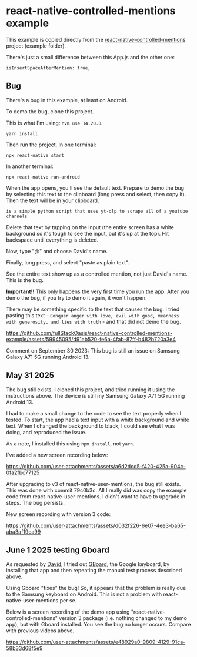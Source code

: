 # react-native-controlled-mentions example

This example is copied directly from the [react-native-controlled-mentions](https://github.com/dabakovich/react-native-controlled-mentions/tree/master/example) project (example folder).

There's just a small difference between this App.js and the other one:

`isInsertSpaceAfterMention: true,`

## Bug

There's a bug in this example, at least on Android.

To demo the bug, clone this project.

This is what I'm using: `nvm use 14.20.0`.

`yarn install`

Then run the project. In one terminal:

`npx react-native start`

In another terminal:

`npx react-native run-android`

When the app opens, you'll see the default text. Prepare to demo the bug by selecting this text to the clipboard (long press and select, then copy it). Then the text will be in your clipboard.

`is a simple python script that uses yt-dlp to scrape all of a youtube channels`

Delete that text by tapping on the input (the entire screen has a white background so it's tough to see the input, but it's up at the top). Hit backspace until everything is deleted.

Now, type "@" and choose David's name.

Finally, long press, and select "paste as plain text".

See the entire text show up as a controlled mention, not just David's name. This is the bug.

**Important!!** This only happens the very first time you run the app. After you demo the bug, if you try to demo it again, it won't happen.

There may be something specific to the text that causes the bug. I tried pasting this text - `Conquer anger with love, evil with good, meanness with generosity, and lies with truth` - and that did not demo the bug.

https://github.com/fullStackOasis/react-native-controlled-mentions-example/assets/59945095/d91ab520-fe6a-4fab-87ff-b482b720a3e4

Comment on September 30 2023: This bug is still an issue on Samsung Galaxy A71 5G running Android 13.

## May 31 2025

The bug still exists. I cloned this project, and tried running it using the instructions above. The device is still my Samsung Galaxy A71 5G running Android 13.

I had to make a small change to the code to see the text properly when I tested. To start, the app had a text input with a white background and white text. When I changed the background to black, I could see what I was doing, and reproduced the issue.

As a note, I installed this using `npm install`, not `yarn`.

I've added a new screen recording below:

https://github.com/user-attachments/assets/a6d2dcd5-f420-425a-904c-0fa2fbc77125

After upgrading to v3 of react-native-user-mentions, the bug still exists. This was done with commit 79c0b3c. All I really did was copy the example code from react-native-user-mentions. I didn't want to have to upgrade in steps. The bug persists.

New screen recording with version 3 code:

https://github.com/user-attachments/assets/d032f226-6e07-4ee3-ba65-aba3af19ca99

## June 1 2025 testing Gboard

As requested by [David](https://github.com/dabakovich), I tried out [GBoard](https://play.google.com/store/apps/details?id=com.google.android.inputmethod.latin&hl=en_US), the Google keyboard, by installing that app and then repeating the manual test process described above.

Using Gboard "fixes" the bug! So, it appears that the problem is really due to the Samsung keyboard on Android. This is not a problem with react-native-user-mentions per se.

Below is a screen recording of the demo app using "react-native-controlled-mentions" version 3 package (i.e. nothing changed to my demo app), but with Gboard installed. You see the bug no longer occurs. Compare with previous videos above.

https://github.com/user-attachments/assets/e48929a0-9809-4129-91ca-58b33d68f5e9



